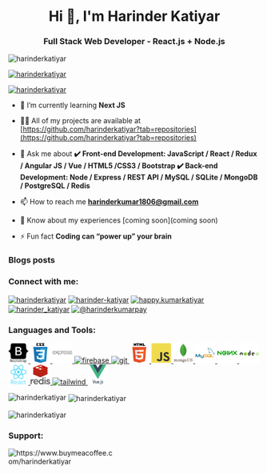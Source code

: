<h1 align="center">Hi 👋, I'm Harinder Katiyar</h1>
<h3 align="center">Full Stack Web Developer - React.js + Node.js</h3>

<p align="left"> <img src="https://komarev.com/ghpvc/?username=harinderkatiyar&label=Profile%20views&color=0e75b6&style=flat" alt="harinderkatiyar" /> </p>

<p align="left"> <a href="https://github.com/ryo-ma/github-profile-trophy"><img src="https://github-profile-trophy.vercel.app/?username=harinderkatiyar" alt="harinderkatiyar" /></a> </p>

<p align="left"> <a href="https://twitter.com/harinderkatiyar" target="blank"><img src="https://img.shields.io/twitter/follow/harinderkatiyar?logo=twitter&style=for-the-badge" alt="harinderkatiyar" /></a> </p>

- 🌱 I’m currently learning **Next JS**

- 👨‍💻 All of my projects are available at [https://github.com/harinderkatiyar?tab=repositories](https://github.com/harinderkatiyar?tab=repositories)

- 💬 Ask me about **✔️ Front-end Development: JavaScript / React / Redux / Angular JS / Vue / HTML5 /CSS3 / Bootstrap ✔️ Back-end Development: Node / Express / REST API / MySQL / SQLite / MongoDB / PostgreSQL / Redis**

- 📫 How to reach me **harinderkumar1806@gmail.com**

- 📄 Know about my experiences [coming soon](coming soon)

- ⚡ Fun fact **Coding can “power up” your brain**

### Blogs posts
<!-- BLOG-POST-LIST:START -->
<!-- BLOG-POST-LIST:END -->

<h3 align="left">Connect with me:</h3>
<p align="left">
<a href="https://twitter.com/harinderkatiyar" target="blank"><img align="center" src="https://raw.githubusercontent.com/rahuldkjain/github-profile-readme-generator/master/src/images/icons/Social/twitter.svg" alt="harinderkatiyar" height="30" width="40" /></a>
<a href="https://linkedin.com/in/harinder-katiyar" target="blank"><img align="center" src="https://raw.githubusercontent.com/rahuldkjain/github-profile-readme-generator/master/src/images/icons/Social/linked-in-alt.svg" alt="harinder-katiyar" height="30" width="40" /></a>
<a href="https://fb.com/happy.kumarkatiyar" target="blank"><img align="center" src="https://raw.githubusercontent.com/rahuldkjain/github-profile-readme-generator/master/src/images/icons/Social/facebook.svg" alt="happy.kumarkatiyar" height="30" width="40" /></a>
<a href="https://instagram.com/harinder_katiyar" target="blank"><img align="center" src="https://raw.githubusercontent.com/rahuldkjain/github-profile-readme-generator/master/src/images/icons/Social/instagram.svg" alt="harinder_katiyar" height="30" width="40" /></a>
<a href="https://medium.com/@harinderkumarpay" target="blank"><img align="center" src="https://raw.githubusercontent.com/rahuldkjain/github-profile-readme-generator/master/src/images/icons/Social/medium.svg" alt="@harinderkumarpay" height="30" width="40" /></a>
</p>

<h3 align="left">Languages and Tools:</h3>
<p align="left"> <a href="https://getbootstrap.com" target="_blank"> <img src="https://raw.githubusercontent.com/devicons/devicon/master/icons/bootstrap/bootstrap-plain-wordmark.svg" alt="bootstrap" width="40" height="40"/> </a> <a href="https://www.w3schools.com/css/" target="_blank"> <img src="https://raw.githubusercontent.com/devicons/devicon/master/icons/css3/css3-original-wordmark.svg" alt="css3" width="40" height="40"/> </a> <a href="https://expressjs.com" target="_blank"> <img src="https://raw.githubusercontent.com/devicons/devicon/master/icons/express/express-original-wordmark.svg" alt="express" width="40" height="40"/> </a> <a href="https://firebase.google.com/" target="_blank"> <img src="https://www.vectorlogo.zone/logos/firebase/firebase-icon.svg" alt="firebase" width="40" height="40"/> </a> <a href="https://git-scm.com/" target="_blank"> <img src="https://www.vectorlogo.zone/logos/git-scm/git-scm-icon.svg" alt="git" width="40" height="40"/> </a> <a href="https://www.w3.org/html/" target="_blank"> <img src="https://raw.githubusercontent.com/devicons/devicon/master/icons/html5/html5-original-wordmark.svg" alt="html5" width="40" height="40"/> </a> <a href="https://developer.mozilla.org/en-US/docs/Web/JavaScript" target="_blank"> <img src="https://raw.githubusercontent.com/devicons/devicon/master/icons/javascript/javascript-original.svg" alt="javascript" width="40" height="40"/> </a> <a href="https://www.mongodb.com/" target="_blank"> <img src="https://raw.githubusercontent.com/devicons/devicon/master/icons/mongodb/mongodb-original-wordmark.svg" alt="mongodb" width="40" height="40"/> </a> <a href="https://www.mysql.com/" target="_blank"> <img src="https://raw.githubusercontent.com/devicons/devicon/master/icons/mysql/mysql-original-wordmark.svg" alt="mysql" width="40" height="40"/> </a> <a href="https://www.nginx.com" target="_blank"> <img src="https://raw.githubusercontent.com/devicons/devicon/master/icons/nginx/nginx-original.svg" alt="nginx" width="40" height="40"/> </a> <a href="https://nodejs.org" target="_blank"> <img src="https://raw.githubusercontent.com/devicons/devicon/master/icons/nodejs/nodejs-original-wordmark.svg" alt="nodejs" width="40" height="40"/> </a> <a href="https://reactjs.org/" target="_blank"> <img src="https://raw.githubusercontent.com/devicons/devicon/master/icons/react/react-original-wordmark.svg" alt="react" width="40" height="40"/> </a> <a href="https://redis.io" target="_blank"> <img src="https://raw.githubusercontent.com/devicons/devicon/master/icons/redis/redis-original-wordmark.svg" alt="redis" width="40" height="40"/> </a> <a href="https://tailwindcss.com/" target="_blank"> <img src="https://www.vectorlogo.zone/logos/tailwindcss/tailwindcss-icon.svg" alt="tailwind" width="40" height="40"/> </a> <a href="https://vuejs.org/" target="_blank"> <img src="https://raw.githubusercontent.com/devicons/devicon/master/icons/vuejs/vuejs-original-wordmark.svg" alt="vuejs" width="40" height="40"/> </a> </p>

<p><img align="left" src="https://github-readme-stats.vercel.app/api/top-langs?username=harinderkatiyar&show_icons=true&locale=en&layout=compact" alt="harinderkatiyar" /></p>

<p>&nbsp;<img align="center" src="https://github-readme-stats.vercel.app/api?username=harinderkatiyar&show_icons=true&locale=en" alt="harinderkatiyar" /></p>

<p><img align="center" src="https://github-readme-streak-stats.herokuapp.com/?user=harinderkatiyar&" alt="harinderkatiyar" /></p>

<h3 align="left">Support:</h3>
<p><a href="https://www.buymeacoffee.com/harinderkatiyar"> <img align="left" src="https://cdn.buymeacoffee.com/buttons/v2/default-yellow.png" height="50" width="210" alt="https://www.buymeacoffee.com/harinderkatiyar" /></a></p><br><br>
